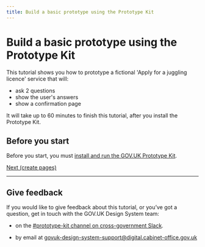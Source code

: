 ```yaml
---
title: Build a basic prototype using the Prototype Kit
---
```

# Build a basic prototype using the Prototype Kit

This tutorial shows you how to prototype a fictional 'Apply for a juggling licence' service that will:

- ask 2 questions
- show the user's answers
- show a confirmation page

It will take up to 60 minutes to finish this tutorial, after you install the Prototype Kit.

## Before you start
Before you start, you must [install and run the GOV.UK Prototype Kit](/govuk-prototype-kit/docs/install/introduction).

[Next (create pages)](create-pages)


<hr>

## Give feedback
If you would like to give feedback about this tutorial, or you’ve got a question, get in touch with the GOV.UK Design System team:

- on the <a class="govuk-link" href="https://ukgovernmentdigital.slack.com/app_redirect?channel=prototype-kit" data-hsupport="slack">#prototype-kit channel on cross-government Slack</a>.

- by email at <a class="govuk-link" href="mailto:govuk-design-system-support@digital.cabinet-office.gov.uk" data-hsupport="email">govuk-design-system-support@digital.cabinet-office.gov.uk</a>

